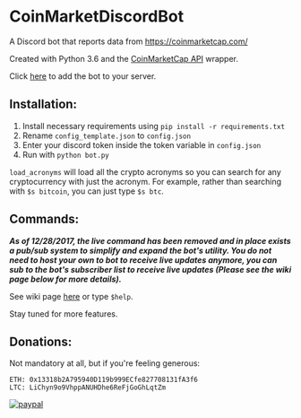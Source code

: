 # CoinMarketDiscordBot
A Discord bot that reports data from https://coinmarketcap.com/

Created with Python 3.6 and the [CoinMarketCap API](https://github.com/mrsmn/coinmarketcap-api) wrapper.

Click [here](https://discordapp.com/oauth2/authorize?&client_id=353373501274456065&scope=bot) to add the bot to your server.

## Installation:
1. Install necessary requirements using ```pip install -r requirements.txt```
2. Rename `config_template.json` to `config.json`
3. Enter your discord token inside the token variable in `config.json`
4. Run with ```python bot.py```

```load_acronyms``` will load all the crypto acronyms so you can search for any cryptocurrency with just the acronym. For example, rather than searching with ```$s bitcoin```, you can just type ```$s btc```.

## Commands:

***As of 12/28/2017, the live command has been removed and in place exists a pub/sub system to simplify and expand the bot's utility. You do not need to host your own to bot to receive live updates anymore, you can sub to the bot's subscriber list to receive live updates (Please see the wiki page below for more details).***

See wiki page [here](https://github.com/kodycode/CoinMarketDiscordBot/wiki/Command-Page) or type ```$help```.

Stay tuned for more features.

## Donations:
Not mandatory at all, but if you're feeling generous:
```
ETH: 0x13318b2A795940D119b999ECfe827708131fA3f6
LTC: LiChyn9o9VhppANUHDhe6ReFjGoGhLqtZm
```

[![paypal](https://www.paypalobjects.com/en_US/i/btn/btn_donate_SM.gif)](https://www.paypal.com/cgi-bin/webscr?cmd=_s-xclick&hosted_button_id=XVWUDA7TZH2SU)
